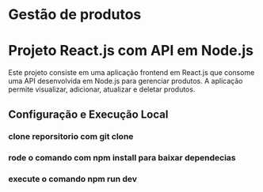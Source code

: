 # Gestão de produtos

# Projeto React.js com API em Node.js

Este projeto consiste em uma aplicação frontend em React.js que consome uma API desenvolvida em Node.js para gerenciar produtos. A aplicação permite visualizar, adicionar, atualizar e deletar produtos.

## Configuração e Execução Local

### clone reporsitorio com git clone 
### rode o comando com npm install para baixar dependecias
### execute o comando npm run dev
